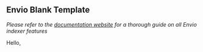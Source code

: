 ## Envio Blank Template

*Please refer to the [documentation website](https://docs.envio.dev) for a thorough guide on all Envio indexer features*

Hello,
